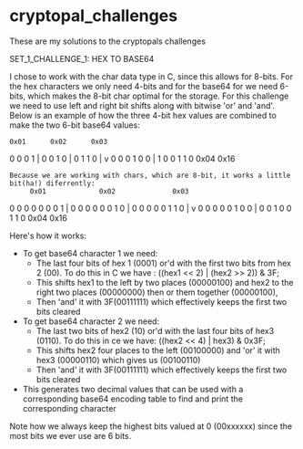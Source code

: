 # cryptopal_challenges
These are my solutions to the cryptopals challenges

SET_1_CHALLENGE_1: HEX TO BASE64

  I chose to work with the char data type in C, since this allows for 8-bits. For the hex characters we only need 4-bits and for the base64 for we need 6-bits, which makes the 8-bit char optimal for the storage. For this challenge we need to use left and right bit shifts along with bitwise 'or' and 'and'. Below is an example of how the three 4-bit hex values are combined to make the two 6-bit base64 values:
  
    0x01      0x02      0x03
  0 0 0 1 | 0 0 1 0 | 0 1 1 0
               |
               v
   0 0 0 1 0 0 | 1 0 0 1 1 0
       0x04        0x16
      
    Because we are working with chars, which are 8-bit, it works a little bit(ha!) diferrently: 
         0x01             0x02              0x03
  0 0 0 0 0 0 0 1 | 0 0 0 0 0 0 1 0 | 0 0 0 0 0 1 1 0
                           |
                           v
           0 0 0 0 0 1 0 0 | 0 0 1 0 0 1 1 0
                 0x04              0x16
                 
Here's how it works:
  * To get base64 character 1 we need:
    - The last four bits of hex 1 (0001) or'd with the first two bits from hex 2 (00). To do this in C we have : 
      ((hex1 << 2) | (hex2 >> 2)) & 3F;
    - This shifts hex1 to the left by two places (00000100) and hex2 to the right two places (00000000) then or them together (00000100),
    - Then 'and' it with 3F(00111111) which effectively keeps the first two bits cleared
  * To get base64 character 2 we need:
    - The last two bits of hex2 (10) or'd with the last four bits of hex3 (0110). To do this in ce we have: 
      ((hex2 << 4) | hex3)  & 0x3F;
    - This shifts hex2 four places to the left (00100000) and 'or' it with hex3 (00000110) which gives us (00100110)
    - Then 'and' it with 3F(00111111) which effectively keeps the first two bits cleared
  * This generates two decimal values that can be used with a corresponding base64 encoding table to find and print the corresponding           character
  
  Note how we always keep the highest bits valued at 0 (00xxxxxx) since the most bits we ever use are 6 bits.
